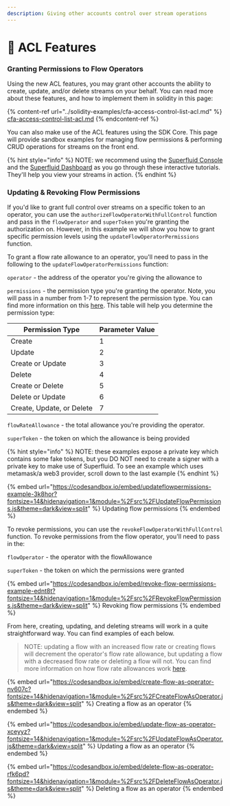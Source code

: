 ```yaml
---
description: Giving other accounts control over stream operations
---
```


# 🤖 ACL Features

### Granting Permissions to Flow Operators

Using the new ACL features, you may grant other accounts the ability to create, update, and/or delete streams on your behalf. You can read more about these features, and how to implement them in solidity in this page:

{% content-ref url="../solidity-examples/cfa-access-control-list-acl.md" %}
[cfa-access-control-list-acl.md](../solidity-examples/cfa-access-control-list-acl.md)
{% endcontent-ref %}

You can also make use of the ACL features using the SDK Core. This page will provide sandbox examples for managing flow permissions & performing CRUD operations for streams on the front end.

{% hint style="info" %}
NOTE: we recommend using the [Superfluid Console](https://console.superfluid.finance) and the [Superfluid Dashboard](https://app.superfluid.finance) as you go through these interactive tutorials. They'll help you view your streams in action.
{% endhint %}

### Updating & Revoking Flow Permissions

If you'd like to grant full control over streams on a specific token to an operator, you can use the `authorizeFlowOperatorWithFullControl` function and pass in the `flowOperator` and `superToken` you're granting the authorization on. However, in this example we will show you how to grant specific permission levels using the `updateFlowOperatorPermissions` function.

To grant a flow rate allowance to an operator, you'll need to pass in the following to the `updateFlowOperatorPermissions` function:

`operator` - the address of the operator you're giving the allowance to

`permissions` - the permission type you're granting the operator. Note, you will pass in a number from 1-7 to represent the permission type. You can find more information on this [here](../solidity-examples/cfa-access-control-list-acl.md#permissions). This table will help you determine the permission type:

| Permission Type           | Parameter Value |
| ------------------------- | --------------- |
| Create                    | 1               |
| Update                    | 2               |
| Create or Update          | 3               |
| Delete                    | 4               |
| Create or Delete          | 5               |
| Delete or Update          | 6               |
| Create, Update, or Delete | 7               |

`flowRateAllowance` - the total allowance you're providing the operator.

`superToken` - the token on which the allowance is being provided

{% hint style="info" %}
NOTE: these examples expose a private key which contains some fake tokens, but you DO NOT need to create a signer with a private key to make use of Superfluid. To see an example which uses metamask/a web3 provider, scroll down to the last example
{% endhint %}

{% embed url="https://codesandbox.io/embed/updateflowpermissions-example-3k8hor?fontsize=14&hidenavigation=1&module=%2Fsrc%2FUpdateFlowPermissions.js&theme=dark&view=split" %}
Updating flow permissions
{% endembed %}

To revoke permissions, you can use the `revokeFlowOperatorWithFullControl` function. To revoke permissions from the flow operator, you'll need to pass in the:

`flowOperator` - the operator with the flowAllowance

`superToken` - the token on which the permissions were granted

{% embed url="https://codesandbox.io/embed/revoke-flow-permissions-example-ednt8t?fontsize=14&hidenavigation=1&module=%2Fsrc%2FRevokeFlowPermissions.js&theme=dark&view=split" %}
Revoking flow permissions
{% endembed %}

From here, creating, updating, and deleting streams will work in a quite straightforward way. You can find examples of each below.

> NOTE: updating a flow with an increased flow rate or creating flows will decrement the operator's flow rate allowance, but updating a flow with a decreased flow rate or deleting a flow will not. You can find more information on how flow rate allowances work [here](../solidity-examples/cfa-access-control-list-acl.md#flow-rate-allowance).

{% embed url="https://codesandbox.io/embed/create-flow-as-operator-nv607c?fontsize=14&hidenavigation=1&module=%2Fsrc%2FCreateFlowAsOperator.js&theme=dark&view=split" %}
Creating a flow as an operator
{% endembed %}

{% embed url="https://codesandbox.io/embed/update-flow-as-operator-xceyyz?fontsize=14&hidenavigation=1&module=%2Fsrc%2FUpdateFlowAsOperator.js&theme=dark&view=split" %}
Updating a flow as an operator
{% endembed %}

{% embed url="https://codesandbox.io/embed/delete-flow-as-operator-rfk6pd?fontsize=14&hidenavigation=1&module=%2Fsrc%2FDeleteFlowAsOperator.js&theme=dark&view=split" %}
Deleting a flow as an operator
{% endembed %}
